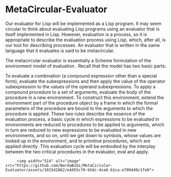 # MetaCircular-Evaluator
Our evaluator for Lisp will be implemented as a Lisp program. It may seem circular to think about evaluating Lisp programs using an evaluator that is itself implemented in Lisp. However, evaluation is a process, so it is appropriate to describe the evaluation process using Lisp, which, after all, is our tool for describing processes. An evaluator that is written in the same language that it evaluates is said to be metacircular.

The metacircular evaluator is essentially a Scheme formulation of the environment model of evaluation . Recall that the model has two basic parts:

To evaluate a combination (a compound expression other than a special form), evaluate the subexpressions and then apply the value of the operator subexpression to the values of the operand subexpressions.
To apply a compound procedure to a set of arguments, evaluate the body of the procedure in a new environment. To construct this environment, extend the environment part of the procedure object by a frame in which the formal parameters of the procedure are bound to the arguments to which the procedure is applied.
These two rules describe the essence of the evaluation process, a basic cycle in which expressions to be evaluated in environments are reduced to procedures to be applied to arguments, which in turn are reduced to new expressions to be evaluated in new environments, and so on, until we get down to symbols, whose values are looked up in the environment, and to primitive procedures, which are applied directly .This evaluation cycle will be embodied by the interplay between the two critical procedures in the evaluator, eval and apply.


         <img width="514" alt="image" src="https://github.com/WardaBibi/MetaCircular-Evaluator/assets/101542862/e4455cf0-b5dc-4ce6-b1ca-e709449c1fe0">

    
